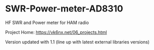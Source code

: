# SWR-Power-meter-AD8310
HF SWR and Power meter for HAM radio

Project Home: https://vk6nx.net/06_projects.html

Version updated with 1.1 (line up with latest external libraries versions)
